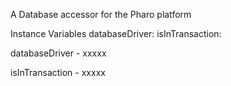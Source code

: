 A Database accessor for the Pharo platform

Instance Variables
	databaseDriver:		<Object>
	isInTransaction:		<Object>

databaseDriver
	- xxxxx

isInTransaction
	- xxxxx
